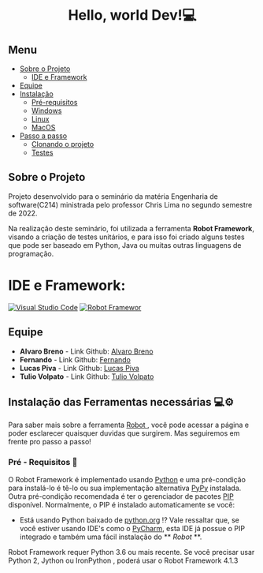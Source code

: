 <h1 align="center"> Hello, world Dev!💻 </h1>

## Menu

- [Sobre o Projeto](#sobre-o-projeto)
   - [IDE e Framework](#IDE-e-framework)
- [Equipe](#equipe)
- [Instalação](#instalação-das-ferramentas-necessárias-%EF%B8%8F)
   - [Pré-requisitos](#pré---requisitos-)
   - [Windows](#-windows-so-)
   - [Linux](#-linux-so)
   - [MacOS](#-macos)
- [Passo a passo](#bora-pro-passo-a-passo-)
   - [Clonando o projeto](#clonando-o-projeto-)
   - [Testes](#testes-%EF%B8%8F%EF%B8%8F)


## Sobre o Projeto
Projeto desenvolvido para o seminário da matéria Engenharia de software(C214) ministrada pelo professor Chris Lima no segundo semestre de 2022.

Na realização deste seminário, foi utilizada a ferramenta **Robot Framework**, visando a criação de testes unitários, e para isso foi criado alguns testes que pode ser baseado em  Python, Java ou muitas outras linguagens de programação.

# IDE e Framework:
[![Visual Studio Code](https://img.shields.io/badge/Visual%20Studio%20Code-0078d7.svg?style=for-the-badge&logo=visual-studio-code&logoColor=white)](https://code.visualstudio.com/)
[![Robot Framewor](https://img.shields.io/badge/Robot%20Framework-000000?style=for-the-badge&logo=robot-framework&logoColor=white)](https://robotframework.org/)


## Equipe
- **Alvaro Breno** - Link Github: [Alvaro Breno](https://www.github.com/AlvaroBreno)
- **Fernando** - Link Github: [Fernando]()
- **Lucas Piva** - Link Github: [Lucas Piva](https://github.com/INTLPiva)
- **Tulio Volpato** - Link Github: [Tulio Volpato]()


## Instalação das Ferramentas necessárias 💻⚙️
Para saber mais sobre a ferramenta <a href="https://robotframework.org/"> Robot </a>, você pode acessar a página e poder esclarecer quaisquer duvidas que surgirem. Mas seguiremos em frente pro passo a passo! 


### Pré - Requisitos 🎯
O Robot Framework é implementado usando <a href="https://www.python.org/">Python</a> e uma pré-condição para instalá-lo é tê-lo ou sua implementação alternativa <a href="https://www.pypy.org/">PyPy</a> instalada. Outra pré-condição recomendada é ter o gerenciador de pacotes <a href="https://pypi.org/project/pip/">PIP</a> disponível.
Normalmente, o PIP é instalado automaticamente se você:
- Está usando Python baixado de <a href="https://www.python.org/">python.org</a>
⁉️ Vale ressaltar que, se você estiver usando IDE's como o <a href="https://www.jetbrains.com/pt-br/pycharm/">PyCharm</a>, esta IDE já possue o PIP integrado e também uma fácil instalação do ** *Robot* **.

Robot Framework requer Python 3.6 ou mais recente. Se você precisar usar Python 2, Jython ou IronPython , poderá usar o Robot Framework 4.1.3
